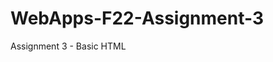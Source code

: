 # WebApps-F22-Assignment-3
Assignment 3 - Basic HTML
<a href="https://44-563-web-apps-f22.github.io/44563-webapps-assignment-3-S550099/"></a>
